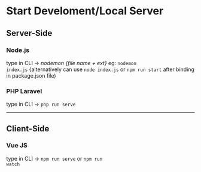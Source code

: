 # Start Develoment/Local Server
## Server-Side
### Node.js
type in CLI -> <i>nodemon {file name + ext}</i> eg: <code>nodemon index.js</code> {alternatively can use <code>node index.js</code> or <code>npm run start</code> after binding in package.json file)
### PHP Laravel
type in CLI -> <code>php run serve</code>
<hr/>

## Client-Side

### Vue JS

type in CLI -> <code>npm run serve</code> or <code>npm run watch</code>
